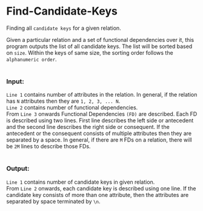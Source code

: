 # Find-Candidate-Keys

Finding all `candidate keys` for a given relation.

Given a particular relation and a set of functional dependencies over it, this program outputs the list of all candidate keys. The list will be sorted based on `size`. Within the keys of same size, the sorting order follows the `alphanumeric order`.
<br><br>

### Input:
`Line 1` contains number of attributes in the relation. In general, if the relation has `N` attributes then they are `1, 2, 3, ... N`.<br>
`Line 2` contains number of functional dependencies.<br>
From `Line 3` onwards Functional Dependencies `(FD)` are described. Each FD is described using two lines. First line describes the left side or antecedent and the second line describes the right side or consequent. If the antecedent or the consequent consists of multiple attributes then they are separated by a space. In general, if there are `M` FDs on a relation, there will be `2M` lines to describe those FDs.
<br><br>

### Output:
`Line 1` contains number of candidate keys in given relation.<br>
From `Line 2` onwards, each candidate key is described using one line. If the candidate key consists of more than one attribute, then the attributes are separated by space terminated by `\n`.